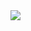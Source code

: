 <img align="center" src="https://github-readme-stats.vercel.app/api?username=soolaugust&show_icons=true&count_private=true&theme=great-gatsby" />
